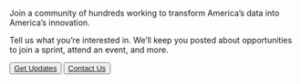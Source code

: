 Join a community of hundreds working to transform America’s data into America’s innovation.

Tell us what you’re interested in. We’ll keep you posted about opportunities to join a sprint, attend an event, and more.

<button class="usa-button__primary-red">
  <a href="https://public.govdelivery.com/accounts/USCENSUS/signup/16610">
    Get Updates
  </a>
</button>

<button class="usa-button__secondary-dark">
  <a href="mailto:census.opportunityproject@census.gov">Contact Us</a>
</button>